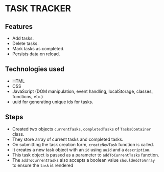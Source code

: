 # TASK TRACKER

## Features

- Add tasks.
- Delete tasks.
- Mark tasks as completed.
- Persists data on reload.

## Technologies used

- HTML
- CSS
- JavaScript (DOM manipulation, event handling, localStorage, classes, functions, etc.)
- uuid for generating unique ids for tasks.

## Steps

<!-- - User enters a task in the form and submits.
- This operations calls the `createNewTask` function.
- The `createNewTask` creates a `task` object consisting of an `id`, `description`.
- This `task` object and a boolean value are passed to `addToCurrentTasks()`.
- This boolean value is taken as `shouldAddToArray` and if it is true the task will be added -->

- Created two objects `currentTasks`, `completedTasks` of `TasksContainer` class.
- They store array of current tasks and completed tasks.
- On submitting the task creation form, `createNewTask` function is called.
- It creates a new task object with an `id` using `uuid` and a `description`.
- This task object is passed as a parameter to `addToCurrentTasks` function.
- The `addToCurrentTasks` also accepts a boolean value `shouldAddToArray` to ensure the `task` is rendered
